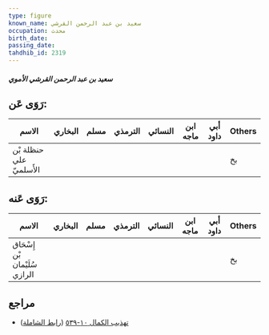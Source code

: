 ```yaml
---
type: figure
known_name: سعيد بن عبد الرحمن القرشي
occupation: محدث
birth_date:
passing_date:
tahdhib_id: 2319
---
```

##### سعيد بن عبد الرحمن القرشي الأموي

## رَوَى عَن:
| الاسم                   | البخاري | مسلم | الترمذي | النسائي | ابن ماجه | أبي داود | Others |
| ----------------------- | ------- | ---- | ------- | ------- | -------- | -------- | ------ |
| حنظلة بْن علي الأَسلميّ |         |      |         |         |          |          | بخ     |
## رَوَى عَنه:
| الاسم                         | البخاري | مسلم | الترمذي | النسائي | ابن ماجه | أبي داود | Others |
| ----------------------------- | ------- | ---- | ------- | ------- | -------- | -------- | ------ |
| إِسْحَاق بْن سُلَيْمان الرازي |         |      |         |         |          |          | بخ     |
## مراجع
- [تهذيب الكمال ١٠-٥٣٩](obsidian://open?vault=Tahdhib-al-Kamal&file=Figures/٢٣١٩-سعيد%20بن%20عبد%20الرحمن%20القرشي%20الأموي) ([رابط الشاملة](https://shamela.ws/book/3722/5311))